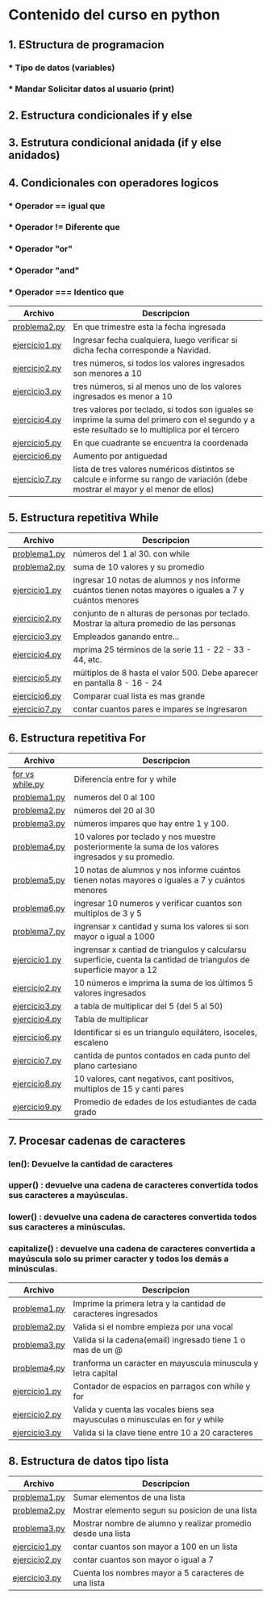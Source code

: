 # Contenido del curso en python
## 1. EStructura de programacion
### * Tipo de datos (variables)
### * Mandar Solicitar datos al usuario (print)
## 2. Estructura condicionales if y else
## 3. Estrutura condicional anidada (if y else anidados)
## 4. Condicionales con operadores logicos
### * Operador == igual que
### * Operador != Diferente que 
### * Operador "or"
### * Operador "and"
### * Operador === Identico que
|   **Archivo**   |   **Descripcion**   |
| -------------- | --------------------- |
| [problema2.py](./4.%20Condiciones%20compuestas%20con%20operadores%20l%C3%B3gicos/problema2.py)| En que trimestre esta la fecha ingresada | 
| [ejercicio1.py](./4.%20Condiciones%20compuestas%20con%20operadores%20l%C3%B3gicos/ejercicio1.py)| Ingresar fecha cualquiera, luego verificar si dicha fecha corresponde a Navidad. |
| [ejercicio2.py](./4.%20Condiciones%20compuestas%20con%20operadores%20l%C3%B3gicos/ejercicio2.py)| tres números, si todos los valores ingresados son menores a 10 |
| [ejercicio3.py](./4.%20Condiciones%20compuestas%20con%20operadores%20l%C3%B3gicos/ejercicio3.py)| tres números, si al menos uno de los valores ingresados es menor a 10 |
| [ejercicio4.py](./4.%20Condiciones%20compuestas%20con%20operadores%20l%C3%B3gicos/ejercicio4.py)| tres valores por teclado, si todos son iguales se imprime la suma del primero con el segundo y a este resultado se lo multiplica por el tercero |
| [ejercicio5.py](./4.%20Condiciones%20compuestas%20con%20operadores%20l%C3%B3gicos/ejercicio5.py)| En que cuadrante se encuentra la coordenada |
| [ejercicio6.py](./4.%20Condiciones%20compuestas%20con%20operadores%20l%C3%B3gicos/ejercicio6.py)| Aumento por antiguedad |
| [ejercicio7.py](./4.%20Condiciones%20compuestas%20con%20operadores%20l%C3%B3gicos/ejercicio7.py)| lista de tres valores numéricos distintos se calcule e informe su rango de variación (debe mostrar el mayor y el menor de ellos) |
## 5. Estructura repetitiva While
|   **Archivo**   |   **Descripcion**   |
| -------------- | --------------------- |
| [problema1.py](./5.%20Estructura%20repetitiva%20while/problema1.py)| números del 1 al 30. con while | 
| [problema2.py](./5.%20Estructura%20repetitiva%20while/problema2.py)| suma de 10 valores y su promedio | 
| [ejercicio1.py](./5.%20Estructura%20repetitiva%20while/ejercicio1.py)| ingresar 10 notas de alumnos y nos informe cuántos tienen notas mayores o iguales a 7 y cuántos menores |
| [ejercicio2.py](./5.%20Estructura%20repetitiva%20while/ejercicio2.py)| conjunto de n alturas de personas por teclado. Mostrar la altura promedio de las personas |
| [ejercicio3.py](./5.%20Estructura%20repetitiva%20while/ejercicio3.py)| Empleados ganando entre... |
| [ejercicio4.py](./5.%20Estructura%20repetitiva%20while/ejercicio4.py)| mprima 25 términos de la serie 11 - 22 - 33 - 44, etc. |
| [ejercicio5.py](./5.%20Estructura%20repetitiva%20while/ejercicio5.py)| múltiplos de 8 hasta el valor 500. Debe aparecer en pantalla 8 - 16 - 24 |
| [ejercicio6.py](./5.%20Estructura%20repetitiva%20while/ejercicio6.py)| Comparar cual lista es mas grande |
| [ejercicio7.py](./5.%20Estructura%20repetitiva%20while/ejercicio7.py)| contar cuantos pares e impares se ingresaron |

## 6. Estructura repetitiva For

|   **Archivo**   |   **Descripcion**   |
| -------------- | --------------------- |
| [for vs while.py](./6.%20Estructura%20repetitiva%20for/for%20vs%20while.py)| Diferencia entre for y while | 
| [problema1.py](./6.%20Estructura%20repetitiva%20for/problema1.py)| numeros del 0 al 100 | 
| [problema2.py](./6.%20Estructura%20repetitiva%20for/problema2.py)| números del 20 al 30 | 
| [problema3.py](./6.%20Estructura%20repetitiva%20for/problema3.py)| números impares que hay entre 1 y 100. | 
| [problema4.py](./6.%20Estructura%20repetitiva%20for/problema4.py)| 10 valores por teclado y nos muestre posteriormente la suma de los valores ingresados y su promedio. | 
| [problema5.py](./6.%20Estructura%20repetitiva%20for/problema5.py)| 10 notas de alumnos y nos informe cuántos tienen notas mayores o iguales a 7 y cuántos menores | 
| [problema6.py](./6.%20Estructura%20repetitiva%20for/problema6.py)| ingresar 10 numeros y verificar cuantos son multiplos de 3 y 5 | 
| [problema7.py](./6.%20Estructura%20repetitiva%20for/problema7.py)| ingrensar x cantidad y suma los valores si son mayor o igual a 1000 |
| [ejercicio1.py](./6.%20Estructura%20repetitiva%20for/ejercicio1.py)| ingrensar x cantiad de triangulos y calcularsu superficie, cuenta la cantidad de triangulos de superficie mayor a 12 |
| [ejercicio2.py](./6.%20Estructura%20repetitiva%20for/ejercicio2.py)| 10 números e imprima la suma de los últimos 5 valores ingresados |
| [ejercicio3.py](./6.%20Estructura%20repetitiva%20for/ejercicio3.py)| a tabla de multiplicar del 5 (del 5 al 50) |
| [ejercicio4.py](./6.%20Estructura%20repetitiva%20for/ejercicio4.py)| Tabla de multiplicar |
| [ejercicio6.py](./6.%20Estructura%20repetitiva%20for/ejercicio6.py)| Identificar si es un triangulo equilátero, isoceles, escaleno |
| [ejercicio7.py](./6.%20Estructura%20repetitiva%20for/ejercicio7.py)| cantida de puntos contados en cada punto del plano cartesiano |
| [ejercicio8.py](./6.%20Estructura%20repetitiva%20for/ejercicio8.py)| 10 valores, cant negativos, cant positivos, multiplos de 15 y canti pares|
| [ejercicio9.py](./6.%20Estructura%20repetitiva%20for/ejercicio9.py)| Promedio de edades de los estudiantes de cada grado |

## 7. Procesar cadenas de caracteres
### len(): Devuelve la cantidad de caracteres
### upper() : devuelve una cadena de caracteres convertida todos sus caracteres a mayúsculas.
### lower() : devuelve una cadena de caracteres convertida todos sus caracteres a minúsculas.
### capitalize() : devuelve una cadena de caracteres convertida a mayúscula solo su primer caracter y todos los demás a minúsculas.
|   **Archivo**   |   **Descripcion**   |
| -------------- | --------------------- |
| [problema1.py](./7.%20Procesar%20cadenas%20de%20caracteres/problema1.py) | Imprime la primera letra y la cantidad de caracteres ingresados |
| [problema2.py](./7.%20Procesar%20cadenas%20de%20caracteres/problema2.py) | Valida si el nombre empieza por una vocal |
| [problema3.py](./7.%20Procesar%20cadenas%20de%20caracteres/problema3.py) | Valida si la cadena(email) ingresado tiene 1 o mas de un @ |
| [problema4.py](./7.%20Procesar%20cadenas%20de%20caracteres/problema4.py) | tranforma un caracter en mayuscula minuscula y letra capital |
| [ejercicio1.py](./7.%20Procesar%20cadenas%20de%20caracteres/ejercicio1.py)| Contador de espacios en parragos con while y for |
| [ejercicio2.py](./7.%20Procesar%20cadenas%20de%20caracteres/ejercicio2.py)| Valida y cuenta las vocales biens sea mayusculas o minusculas en for y while |
| [ejercicio3.py](./7.%20Procesar%20cadenas%20de%20caracteres/ejercicio3.py)| Valida si la clave tiene entre 10 a 20 caracteres |

## 8. Estructura de datos tipo lista
|   **Archivo**   |   **Descripcion**   |
| -------------- | --------------------- |
| [problema1.py](./8.%20Estructura%20de%20datos%20tipo%20lista/problema1.py) | Sumar elementos de una lista |
| [problema2.py](./8.%20Estructura%20de%20datos%20tipo%20lista/problema2.py) | Mostrar elemento segun su posicion de una lista |
| [problema3.py](./8.%20Estructura%20de%20datos%20tipo%20lista/problema3.py) | Mostrar nombre de alumno y realizar promedio desde una lista |
| [ejercicio1.py](./8.%20Estructura%20de%20datos%20tipo%20lista/ejercicio1.py) | contar cuantos son mayor a 100 en un lista |
| [ejercicio2.py](./8.%20Estructura%20de%20datos%20tipo%20lista/ejercicio2.py) | contar cuantos son mayor o igual a 7 |
| [ejercicio3.py](./8.%20Estructura%20de%20datos%20tipo%20lista/ejercicio3.py) | Cuenta los nombres mayor a 5 caracteres de una lista |